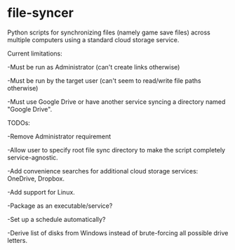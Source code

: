 # file-syncer
Python scripts for synchronizing files (namely game save files) across multiple computers using a standard cloud storage
service.

Current limitations:

-Must be run as Administrator (can't create links otherwise)

-Must be run by the target user (can't seem to read/write file paths otherwise)

-Must use Google Drive or have another service syncing a directory named "Google Drive".

TODOs:

-Remove Administrator requirement

-Allow user to specify root file sync directory to make the script completely service-agnostic.

-Add convenience searches for additional cloud storage services: OneDrive, Dropbox.

-Add support for Linux.

-Package as an executable/service?

-Set up a schedule automatically?

-Derive list of disks from Windows instead of brute-forcing all possible drive letters.
